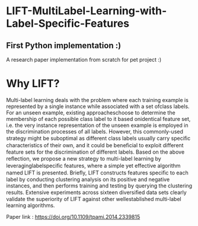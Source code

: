 # LIFT-MultiLabel-Learning-with-Label-Specific-Features
## First Python implementation :)

A research paper implementation from scratch for pet project :)

# Why LIFT?

Multi-label learning deals with the problem where each training example is represented by a single instance while associated with a set ofclass labels. For an unseen example, existing approacheschoose to determine the membership of each possible class label to it based onidentical feature set, i.e. the very instance representation of the unseen example is employed in the discrimination processes of all labels. However, this commonly-used strategy might be suboptimal as different class labels usually carry speciﬁc characteristics of their own, and it could be beneﬁcial to exploit different feature sets for the discrimination of different labels. Based on the above reﬂection, we propose a new strategy to multi-label learning by leveraginglabelspeciﬁc features, where a simple yet effective algorithm named LIFT is presented. Brieﬂy, LIFT constructs features speciﬁc to each label by conducting clustering analysis on its positive and negative instances, and then performs training and testing by querying the clustering results. Extensive experiments across sixteen diversiﬁed data sets clearly validate the superiority of LIFT against other wellestablished multi-label learning algorithms.

Paper link : https://doi.org/10.1109/tpami.2014.2339815
